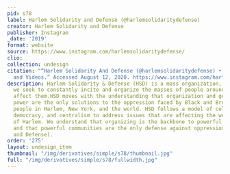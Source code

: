 ```yaml
---
pid: s78
label: Harlem Solidarity and Defense (@harlemsolidaritydefense)
creator: Harlem Solidarity and Defense
publisher: Instagram
_date: '2019'
format: website
source: https://www.instagram.com/harlemsolidaritydefense/
clio:
collection: undesign
citation: "“Harlem Solidarity And Defense (@harlemsolidaritydefense) • Instagram Photos
  and Videos.” Accessed August 12, 2020. https://www.instagram.com/harlemsolidaritydefense/."
description: Harlem Solidarity & Defense (HSD) is a mass organization, meaning that
  we seek to constantly incite and organize the masses of people around issues that
  affect them.HSD moves with the understanding that organization and genuine community
  power are the only solutions to the oppression faced by Black and Brown working-class
  people in Harlem, New York, and the world. HSD follows a model of collective power,
  democracy, and centralism to address issues that are affecting the working people
  of Harlem. We understand that organizing is the backbone to powerful communities,
  and that powerful communities are the only defense against oppression (Harlem Solidarity
  and Defense).
order: '275'
layout: undesign_item
thumbnail: "/img/derivatives/simple/s78/thumbnail.jpg"
full: "/img/derivatives/simple/s78/fullwidth.jpg"
---
```

